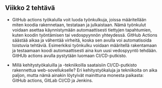 ## Viikko 2 tehtävä

- GitHub actions työkalulla voit luoda työnkulkuja, joissa määritellään miten koodia rakennetaan, testataan ja julkaistaan. Nämä työnkulut voidaan asettaa käynnistymään automaattisesti tiettyjen tapahtumien, kuten koodin työntämisen tai vedospyynnön yhteydessä.
GitHub Actions säästää aikaa ja vähentää virheitä, koska sen avulla voi automatisoida toistuvia tehtäviä. Esimerkiksi työnkulku voidaan määritellä rakentamaan ja testaamaan koodi automaattisesti aina kun uusi vedospyyntö tehdään. GitHUb actions avulla pystytään luomaan CI/CD-putkisto.

- Millä kehitystyökaluilla ja -tekniikoilla saataisiin CI/CD-putkisto rakennettua web-sovellukselle? Eri kehitystyökaluja ja tekniikoita on aika paljon, mutta nämä ainakin löytyivät mainittuna monesta paikasta: GitHub actions, GitLab CI/CD ja Jenkins. 
